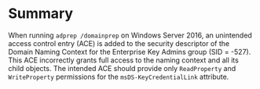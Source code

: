 # Summary

When running `adprep /domainprep` on Windows Server 2016, an unintended access control entry (ACE) is added to the security descriptor of the Domain Naming Context for the Enterprise Key Admins group (SID = -527). This ACE incorrectly grants full access to the naming context and all its child objects. The intended ACE should provide only `ReadProperty` and `WriteProperty` permissions for the `msDS-KeyCredentialLink` attribute.
